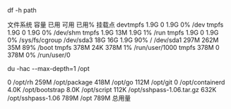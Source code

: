 df -h path

文件系统        容量     已用      可用 已用% 	挂载点
devtmpfs        1.9G     0          1.9G    0% 	/dev
tmpfs              1.9G     0          1.9G    0% 	/dev/shm
tmpfs              1.9G     13M     1.9G    1% 	/run
tmpfs              1.9G     0          1.9G    0% 	/sys/fs/cgroup
/dev/sda3       18G      16G     1.9G   90% 	/
/dev/sda1       297M    262M   35M   89% 	/boot
tmpfs              378M    24K      378M    1% 	/run/user/1000
tmpfs              378M    0          378M    0%     /run/user/0

du -hac --max-depth=1 /opt

0		/opt/rh
259M	/opt/package
418M	/opt/go
112M	/opt/git
0		/opt/containerd
4.0K		/opt/bootstrap
8.0K		/opt/script
112K	/opt/sshpass-1.06.tar.gz
632K	/opt/sshpass-1.06
789M	/opt
789M	总用量
